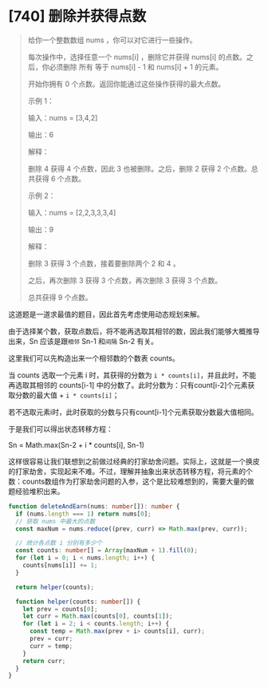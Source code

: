 # [740] 删除并获得点数
>
> 给你一个整数数组 nums ，你可以对它进行一些操作。
>
> 每次操作中，选择任意一个 nums[i] ，删除它并获得 nums[i] 的点数。之后，你必须删除 所有 等于 nums[i] - 1 和 nums[i] + 1 的元素。
>
> 开始你拥有 0 个点数。返回你能通过这些操作获得的最大点数。
>
> 示例 1：
>
> 输入：nums = [3,4,2]
>
> 输出：6
>
> 解释：
>
> 删除 4 获得 4 个点数，因此 3 也被删除。之后，删除 2 获得 2 个点数。总共获得 6 个点数。
>
> 示例 2：
>
> 输入：nums = [2,2,3,3,3,4]
>
> 输出：9
>
> 解释：
>
> 删除 3 获得 3 个点数，接着要删除两个 2 和 4 。
>
> 之后，再次删除 3 获得 3 个点数，再次删除 3 获得 3 个点数。
>
> 总共获得 9 个点数。

这道题是一道求最值的题目，因此首先考虑使用动态规划来解。

由于选择某个数，获取点数后，将不能再选取其相邻的数，因此我们能够大概推导出来，Sn 应该是跟`相邻` Sn-1 和`间隔` Sn-2 有关。

这里我们可以先构造出来一个相邻数的个数表 counts。

当 counts 选取一个元素 i 时，其获得的分数为 `i * counts[i]`，并且此时，不能再选取其相邻的 counts[i-1] 中的分数了。此时分数为：只有count[i-2]个元素获取分数的最大值 + `i * counts[i]`；

若不选取元素i时，此时获取的分数与只有count[i-1]个元素获取分数最大值相同。

于是我们可以得出状态转移方程：

Sn = Math.max(Sn-2 + i * counts[i], Sn-1)

这样很容易让我们联想到之前做过经典的打家劫舍问题。实际上，这就是一个换皮的打家劫舍，实现起来不难。不过，理解并抽象出来状态转移方程，将元素的个数：counts数组作为打家劫舍问题的入参，这个是比较难想到的，需要大量的做题经验堆积出来。

```ts
function deleteAndEarn(nums: number[]): number {
  if (nums.length === 1) return nums[0];
  // 获取 nums 中最大的点数
  const maxNum = nums.reduce((prev, curr) => Math.max(prev, curr));

  // 统计各点数 i 分别有多少个
  const counts: number[] = Array(maxNum + 1).fill(0);
  for (let i = 0; i < nums.length; i++) {
    counts[nums[i]] += 1;
  }

  return helper(counts);

  function helper(counts: number[]) {
    let prev = counts[0];
    let curr = Math.max(counts[0], counts[1]);
    for (let i = 2; i < counts.length; i++) {
      const temp = Math.max(prev + i> counts[i], curr);
      prev = curr;
      curr = temp;
    }
    return curr;
  }
}
```
